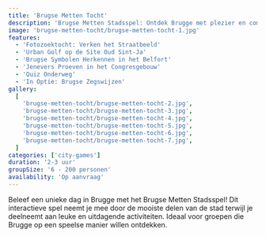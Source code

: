 ```yaml
---
title: 'Brugse Metten Tocht'
description: 'Brugse Metten Stadsspel: Ontdek Brugge met plezier en competitie!'
image: 'brugse-metten-tocht/brugse-metten-tocht-1.jpg'
features:
  - 'Fotozoektocht: Verken het Straatbeeld'
  - 'Urban Golf op de Site Oud Sint-Ja'
  - 'Brugse Symbolen Herkennen in het Belfort'
  - 'Jenevers Proeven in het Congresgebouw'
  - 'Quiz Onderweg'
  - 'In Optie: Brugse Zegswijzen'
gallery:
  [
    'brugse-metten-tocht/brugse-metten-tocht-2.jpg',
    'brugse-metten-tocht/brugse-metten-tocht-3.jpg',
    'brugse-metten-tocht/brugse-metten-tocht-4.jpg',
    'brugse-metten-tocht/brugse-metten-tocht-5.jpg',
    'brugse-metten-tocht/brugse-metten-tocht-6.jpg',
    'brugse-metten-tocht/brugse-metten-tocht-7.jpg',
  ]
categories: ['city-games']
duration: '2-3 uur'
groupSize: '6 - 200 personen'
availability: 'Op aanvraag'
---
```


Beleef een unieke dag in Brugge met het Brugse Metten Stadsspel! Dit interactieve spel neemt je mee door de mooiste delen van de stad terwijl je deelneemt aan leuke en uitdagende activiteiten. Ideaal voor groepen die Brugge op een speelse manier willen ontdekken.
